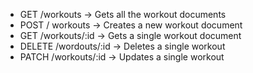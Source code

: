 - GET    /workouts     &rarr; Gets all the workout documents
- POST   / workouts    &rarr; Creates a new workout document
- GET    /workouts/:id &rarr; Gets a single workout document
- DELETE /wordouts/:id &rarr; Deletes a single workout
- PATCH  /workouts/:id &rarr; Updates a single workout

